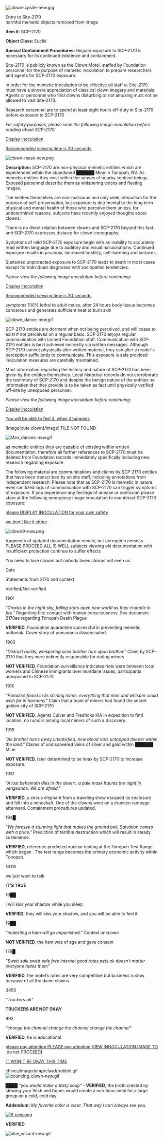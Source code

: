 ![clownscpsite-new.jpg](http://scp-wiki.wdfiles.com/local--files/scp-2170/clownscpsite-new.jpg)

Entry to Site-2170  
harmful memetic objects removed from image

**Item #:** SCP-2170

**Object Class:** Euclid

**Special Containment Procedures:** Regular exposure to SCP-2170 is necessary for its continued existence and containment.

Site-2170 is publicly known as the Clown Motel, staffed by Foundation personnel for the purpose of memetic inoculation to prepare researchers and agents for SCP-2170 exposure.

In order for the memetic inoculation to be effective all staff at Site-2170 must have a sincere appreciation of classical clown imagery and materials. Agents or personnel who find clowns disturbing or not amusing must not be allowed to visit Site-2170.

Research personnel are to spend at least eight hours off-duty in Site-2170 before exposure to SCP-2170

_For safety purposes, please view the following image inoculation before reading about SCP-2170:_

[Display inoculation](javascript:;)

[Recommended viewing time is 30 seconds](javascript:;)

![clown-mask-new.png](http://scp-wiki.wdfiles.com/local--files/scp-2170/clown-mask-new.png)

**Description:** SCP-2170 are non-physical memetic entities which are experienced within the abandoned ██████ Mine in Tonopah, NV. As memetic entities they exist within the senses of nearby sentient beings. Exposed personnel describe them as whispering voices and fleeting images.

The entities themselves are non-malicious and only seek interaction for the purpose of self-preservation, but exposure is detrimental to the long term physical and mental health of those who perceive them unless, for undetermined reasons, subjects have recently enjoyed thoughts about clowns.

There is no direct relation between clowns and SCP-2170 beyond this fact, and SCP-2170 expresses distaste for clown iconography.

Symptoms of mild SCP-2170 exposure begin with an inability to accurately read written language due to auditory and visual hallucinations. Continued exposure results in paranoia, increased hostility, self-harming and seizures.

Sustained unprotected exposure to SCP-2170 leads to death in most cases except for individuals diagnosed with sociopathic tendencies.

_Please view the following image inoculation before continuing:_

[Display inoculation](javascript:;)

[Recommended viewing time is 30 seconds](javascript:;)

symptoms 100% lethal to adult males, after 24 hours body tissue becomes cancerous and generates sufficient heat to burn skin

![clown_dance-new.gif](http://scp-wiki.wdfiles.com/local--files/scp-2170/clown_dance-new.gif)

SCP-2170 entities are dormant when not being perceived, and will cease to exist if not perceived on a regular basis. SCP-2170 enjoys regular communication with trained Foundation staff. Communication with SCP-2170 entities is best achieved indirectly via written messages. Although SCP-2170 cannot physically alter written material, they can alter a reader's perception sufficiently to communicate. This exposure is safe provided inoculation measures are carefully maintained.

Most information regarding the history and nature of SCP-2170 has been given by the entities themselves. Local historical records do not corroborate the testimony of SCP-2170 and despite the benign nature of the entities no information that they provide is to be taken as fact until physically verified off-site by unexposed personnel.

_Please view the following image inoculation before continuing:_

[Display inoculation](javascript:;)

[You will be able to feel it, when it happens](javascript:;)

\[image\]cute clown\[/image\] FILE NOT FOUND

![Man_dances-new.gif](http://scp-wiki.wdfiles.com/local--files/scp-2170/Man_dances-new.gif)

as memetic entities they are capable of existing within written documentation, therefore all further references to SCP-2170 must be deleted from Foundation records immediately specifically including new research regarding exposure

The following material are communications and claims by SCP-2170 entities that have been transcribed by on site staff, including annotations from independent research. Please note that as SCP-2170 is memetic in nature even sanitized logs of communication with SCP-2170 can trigger symptoms of exposure. If you experience any feelings of unease or confusion please stare at the following emergency image inoculation to counteract SCP-2170 exposure:

[please DISPLAY INOCULATION for your own safety](javascript:;)

[we don't like it either](javascript:;)

![clown9-new.png](http://scp-wiki.wdfiles.com/local--files/scp-2170/clown9-new.png)

fragments of updated documentation remain, but corruption persists PLEASE PROCEED ALL IS WELL subjects viewing old documentation with insufficient protection continue to suffer effects

You need to love clowns but nobody loves clowns not even us.

Date

Statements from 2170 and context

Verified/Not verified

1901

_"Cracks in the night sky, falling stars open new world as they crumple in fire."_ Regarding first contact with human consciousness. See document 2170aa regarding Tonopah Death Plague

**VERIFIED**, Foundation quarantine successful in preventing memetic outbreak. Cover story of pneumonia disseminated.

1903

_"Distrust builds, whispering sees brother turn upon brother."_ Claim by SCP-2170 that they were indirectly responsible for rioting miners.

**NOT VERIFIED**, Foundation surveillance indicates riots were between local workers and Chinese immigrants over mundane issues, participants unexposed to SCP-2170

1910

_"Paradise found in its shining home, everything that man and whisper could wish for in harmony"_ Claim that a team of miners had found the secret golden city of SCP-2170

**NOT VERIFIED**, Agents Culver and Fredricks KIA in expedition to find location, no rumors among local miners of such a discovery.

1919

_"As brother turns away unsatisfied, new blood runs untapped deeper within the land."_ Claims of undiscovered veins of silver and gold within ██████ Mine

**NOT VERIFIED**, later determined to be hoax by SCP-2170 to increase exposure.

1931

_"A lost behemoth dies in the desert, a pale mask haunts the night in vengeance. We are afraid."_

**VERIFIED**, a circus elephant from a traveling show escaped its enclosure and fell into a mineshaft. One of the clowns went on a drunken rampage afterward. Containment procedures updated.

194█

_"We foresee a stunning light that makes the ground boil. Salvation comes with a price."_ Prediction of terrible destruction which will result in steady sustenance.

**VERIFIED**, reference predicted nuclear testing at the Tonopah Test Range which began . The test range becomes the primary economic activity within Tonopah.

NOW

we just want to talk

**IT'S TRUE**

19██

I will kiss your shadow while you sleep

**VERFIED**, they will kiss your shadow, and you will be able to feel it

19██

_"molesting a ham will go unpunished."_ Context unknown

**NOT VERIFIED**, the ham was of age and gave consent

179█

_"Swett sale swett sale free internet good rates pets ok doesn't matter everyone hates them"_

**VERIFIED**, the motel's rates are very competitive but business is slow because of all the damn clowns

3450

_"Truckers ok"_

**TRUCKERS ARE NOT OKAY**

993

_"change the channel change the channel change the channel"_

**VERIFIED**, he is educational

[please pay attention PLEASE pay attention VIEW INNOCULATION IMAGE TO do not PROCEED\]](javascript:;)

[IT WON'T BE OKAY THIS TIME](javascript:;)

chives/imagedump/clasd/bobble.gif  
![bouncing_clown-new.gif](http://scp-wiki.wdfiles.com/local--files/scp-2170/bouncing_clown-new.gif)

████ _"you would make a tasty soup"_ - **VERIFIED**, the broth created by stewing your flesh and bones would create a nutritious meal for a large group on a cold, cold day

**Addendum:** _My favorite color is clear. That way I can always see you._

[![6-new.png](http://scp-wiki.wdfiles.com/local--resized-images/scp-2170/6-new.png/small.jpg)](http://scp-wiki.wdfiles.com/local--files/scp-2170/6-new.png)

**VERIFIED**

![blue_wizard-new.gif](http://scp-wiki.wdfiles.com/local--files/scp-2170/blue_wizard-new.gif)